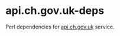 # api.ch.gov.uk-deps

Perl dependencies for [api.ch.gov.uk](https://github.com/companieshouse/api.ch.gov.uk) service.

